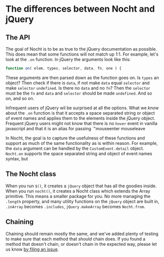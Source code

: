 # The differences between Nocht and jQuery

## The API

The goal of Nocht is to be as true to the jQuery documentation as possible. This does mean that some functions will not match up 1:1. For example, let's look at the `.on` function. In jQuery the arguments look like this:

```js
function on( elem, types, selector, data, fn, one ) {
```

These arguments are then parsed down as the function goes on. Is `types` an object? Then check if there is `data`, if not make `data` equal `selector` and make `selector` `undefined`. Is there no `data` and no `fn`? Then the `selector` must be the `fn` and `data` and `selector` should be made `undefined`. And so on, and so on.

Infrequent users of jQuery wil be surprised at all the options. What we *know* about the `.on` function is that it accepts a space separated string or object of event names and applies them to the elements inside the jQuery object. Frequent jQuery users might not know that there is no `hover` event in vanilla javascript and that it is an alias for passing `"mouseenter mouseleave

In Nocht, the goal is to capture the usefulness of these functions and support as much of the same functionality as is within reason. For example, the `data` argument can be handled by the `CustomEvent.detail` object. `Nocht.on` supports the space separated string and object of event names syntax, but 

## The Nocht class

When you run `$()`, it creates a `jQuery` object that has all the goodies inside. When you run `nocht()`, it creates a Nocht class which extends the Array primitive. This means a smaller package for you. No more managing the `.length` property, and many utility functions on the `jQuery` object are built in, `.inArray` becomes `.includes`, `jQuery.makeArray` becomes `Nocht.from`.

## Chaining

Chaining should remain mostly the same, and we've added plenty of testing to make sure that each method that *should* chain does. If you found a method that doesn't chain, or doesn't chain in the expected way, please let us know [by filing an issue](https://github.com/nochtjs/nocht/issue).